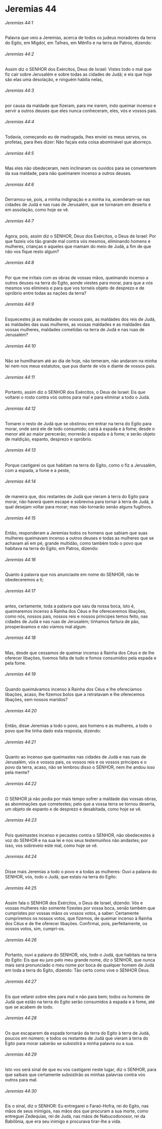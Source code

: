 # Jeremias 44

###### Jeremias 44:1

Palavra que veio a Jeremias, acerca de todos os judeus moradores da terra do Egito, em Migdol, em Tafnes, em Mênfis e na terra de Patros, dizendo:

###### Jeremias 44:2

Assim diz o SENHOR dos Exércitos, Deus de Israel: Vistes todo o mal que fiz cair sobre Jerusalém e sobre todas as cidades de Judá; e eis que hoje são elas uma desolação, e ninguém habita nelas,

###### Jeremias 44:3

por causa da maldade que fizeram, para me irarem, indo queimar incenso e servir a outros deuses que eles nunca conheceram, eles, vós e vossos pais.

###### Jeremias 44:4

Todavia, começando eu de madrugada, lhes enviei os meus servos, os profetas, para lhes dizer: Não façais esta coisa abominável que aborreço.

###### Jeremias 44:5

Mas eles não obedeceram, nem inclinaram os ouvidos para se converterem da sua maldade, para não queimarem incenso a outros deuses.

###### Jeremias 44:6

Derramou-se, pois, a minha indignação e a minha ira, acenderam-se nas cidades de Judá e nas ruas de Jerusalém, que se tornaram em deserto e em assolação, como hoje se vê.

###### Jeremias 44:7

Agora, pois, assim diz o SENHOR, Deus dos Exércitos, o Deus de Israel: Por que fazeis vós tão grande mal contra vós mesmos, eliminando homens e mulheres, crianças e aqueles que mamam do meio de Judá, a fim de que não vos fique resto algum?

###### Jeremias 44:8

Por que me irritais com as obras de vossas mãos, queimando incenso a outros deuses na terra do Egito, aonde viestes para morar, para que a vós mesmos vos elimineis e para que vos torneis objeto de desprezo e de opróbrio entre todas as nações da terra?

###### Jeremias 44:9

Esquecestes já as maldades de vossos pais, as maldades dos reis de Judá, as maldades das suas mulheres, as vossas maldades e as maldades das vossas mulheres, maldades cometidas na terra de Judá e nas ruas de Jerusalém?

###### Jeremias 44:10

Não se humilharam até ao dia de hoje, não temeram, não andaram na minha lei nem nos meus estatutos, que pus diante de vós e diante de vossos pais.

###### Jeremias 44:11

Portanto, assim diz o SENHOR dos Exércitos, o Deus de Israel: Eis que voltarei o rosto contra vós outros para mal e para eliminar a todo o Judá.

###### Jeremias 44:12

Tomarei o resto de Judá que se obstinou em entrar na terra do Egito para morar, onde será ele de todo consumido; cairá à espada e à fome; desde o menor até ao maior perecerão; morrerão à espada e à fome; e serão objeto de maldição, espanto, desprezo e opróbrio.

###### Jeremias 44:13

Porque castigarei os que habitam na terra do Egito, como o fiz a Jerusalém, com a espada, a fome e a peste,

###### Jeremias 44:14

de maneira que, dos restantes de Judá que vieram à terra do Egito para morar, não haverá quem escape e sobreviva para tornar à terra de Judá, à qual desejam voltar para morar; mas não tornarão senão alguns fugitivos.

###### Jeremias 44:15

Então, responderam a Jeremias todos os homens que sabiam que suas mulheres queimavam incenso a outros deuses e todas as mulheres que se achavam ali em pé, grande multidão, como também todo o povo que habitava na terra do Egito, em Patros, dizendo:

###### Jeremias 44:16

Quanto à palavra que nos anunciaste em nome do SENHOR, não te obedeceremos a ti;

###### Jeremias 44:17

antes, certamente, toda a palavra que saiu da nossa boca, isto é, queimaremos incenso à Rainha dos Céus e lhe ofereceremos libações, como nós, nossos pais, nossos reis e nossos príncipes temos feito, nas cidades de Judá e nas ruas de Jerusalém; tínhamos fartura de pão, prosperávamos e não víamos mal algum.

###### Jeremias 44:18

Mas, desde que cessamos de queimar incenso à Rainha dos Céus e de lhe oferecer libações, tivemos falta de tudo e fomos consumidos pela espada e pela fome.

###### Jeremias 44:19

Quando queimávamos incenso à Rainha dos Céus e lhe oferecíamos libações, acaso, lhe fizemos bolos que a retratavam e lhe oferecemos libações, sem nossos maridos?

###### Jeremias 44:20

Então, disse Jeremias a todo o povo, aos homens e às mulheres, a todo o povo que lhe tinha dado esta resposta, dizendo:

###### Jeremias 44:21

Quanto ao incenso que queimastes nas cidades de Judá e nas ruas de Jerusalém, vós e vossos pais, os vossos reis e os vossos príncipes e o povo da terra, acaso, não se lembrou disso o SENHOR, nem lhe andou isso pela mente?

###### Jeremias 44:22

O SENHOR já não podia por mais tempo sofrer a maldade das vossas obras, as abominações que cometestes; pelo que a vossa terra se tornou deserta, um objeto de espanto e de desprezo e desabitada, como hoje se vê.

###### Jeremias 44:23

Pois queimastes incenso e pecastes contra o SENHOR, não obedecestes à voz do SENHOR e na sua lei e nos seus testemunhos não andastes; por isso, vos sobreveio este mal, como hoje se vê.

###### Jeremias 44:24

Disse mais Jeremias a todo o povo e a todas as mulheres: Ouvi a palavra do SENHOR, vós, todo o Judá, que estais na terra do Egito:

###### Jeremias 44:25

Assim fala o SENHOR dos Exércitos, o Deus de Israel, dizendo: Vós e vossas mulheres não somente fizestes por vossa boca, senão também que cumpristes por vossas mãos os vossos votos, a saber: Certamente cumpriremos os nossos votos, que fizemos, de queimar incenso à Rainha dos Céus e de lhe oferecer libações. Confirmai, pois, perfeitamente, os vossos votos, sim, cumpri-os.

###### Jeremias 44:26

Portanto, ouvi a palavra do SENHOR, vós, todo o Judá, que habitais na terra do Egito: Eis que eu juro pelo meu grande nome, diz o SENHOR, que nunca mais será pronunciado o meu nome por boca de qualquer homem de Judá em toda a terra do Egito, dizendo: Tão certo como vive o SENHOR Deus.

###### Jeremias 44:27

Eis que velarei sobre eles para mal e não para bem; todos os homens de Judá que estão na terra do Egito serão consumidos à espada e à fome, até que se acabem de todo.

###### Jeremias 44:28

Os que escaparem da espada tornarão da terra do Egito à terra de Judá, poucos em número; e todos os restantes de Judá que vieram à terra do Egito para morar saberão se subsistirá a minha palavra ou a sua.

###### Jeremias 44:29

Isto vos será sinal de que eu vos castigarei neste lugar, diz o SENHOR, para que saibais que certamente subsistirão as minhas palavras contra vós outros para mal.

###### Jeremias 44:30

Eis o sinal, diz o SENHOR: Eu entregarei o Faraó-Hofra, rei do Egito, nas mãos de seus inimigos, nas mãos dos que procuram a sua morte, como entreguei Zedequias, rei de Judá, nas mãos de Nabucodonosor, rei da Babilônia, que era seu inimigo e procurava tirar-lhe a vida.

